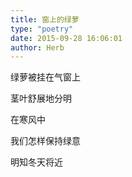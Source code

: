 ```yaml
---  
title: 窗上的绿萝  
type: "poetry"  
date: 2015-09-28 16:06:01  
author: Herb  
---  
```

绿萝被挂在气窗上  

茎叶舒展地分明  

在寒风中  

我们怎样保持绿意  

明知冬天将近  
